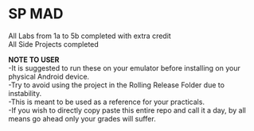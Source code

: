 # SP MAD
 All Labs from 1a to 5b completed with extra credit  
 All Side Projects completed
 
 **NOTE TO USER**  
 -It is suggested to run these on your emulator before installing on your physical Android device.  
 -Try to avoid using the project in the Rolling Release Folder due to instability.  
 -This is meant to be used as a reference for your practicals.  
 -If you wish to directly copy paste this entire repo and call it a day, by all means go ahead only your grades will suffer.
 
 
